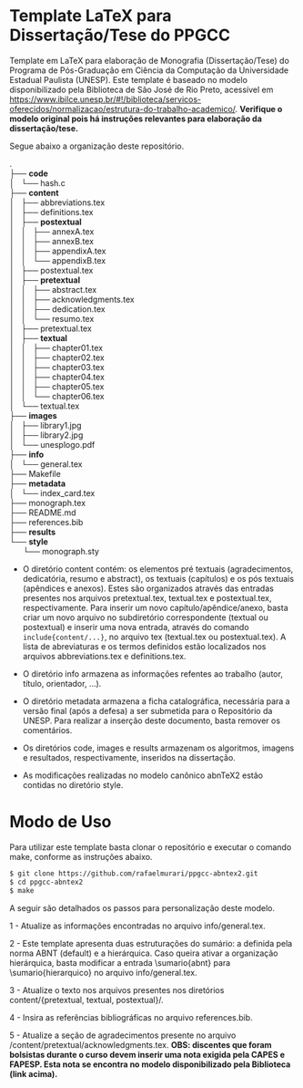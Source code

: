 # Template LaTeX para Dissertação/Tese do PPGCC

Template em LaTeX para elaboração de Monografia (Dissertação/Tese) do Programa
de Pós-Graduação em Ciência da Computação da Universidade Estadual Paulista
(UNESP). Este template é baseado no modelo disponibilizado pela Biblioteca de
São José de Rio Preto, acessível em
<https://www.ibilce.unesp.br/#!/biblioteca/servicos-oferecidos/normalizacao/estrutura-do-trabalho-academico/>.
**Verifique o modelo original pois há instruções relevantes para elaboração da
dissertação/tese.**

Segue abaixo a organização deste repositório.

.  
├── **code**  
│   └── hash.c  
├── **content**  
│   ├── abbreviations.tex  
│   ├── definitions.tex  
│   ├── **postextual**  
│   │   ├── annexA.tex  
│   │   ├── annexB.tex  
│   │   ├── appendixA.tex  
│   │   └── appendixB.tex  
│   ├── postextual.tex  
│   ├── **pretextual**  
│   │   ├── abstract.tex  
│   │   ├── acknowledgments.tex  
│   │   ├── dedication.tex  
│   │   └── resumo.tex  
│   ├── pretextual.tex  
│   ├── **textual**  
│   │   ├── chapter01.tex  
│   │   ├── chapter02.tex  
│   │   ├── chapter03.tex  
│   │   ├── chapter04.tex  
│   │   ├── chapter05.tex  
│   │   └── chapter06.tex  
│   └── textual.tex  
├── **images**  
│   ├── library1.jpg  
│   ├── library2.jpg  
│   └── unesplogo.pdf  
├── **info**  
│   └── general.tex  
├── Makefile  
├── **metadata**  
│   └── index_card.tex  
├── monograph.tex  
├── README.md  
├── references.bib  
├── **results**  
└── **style**  
&nbsp; &nbsp; &nbsp; └── monograph.sty  


* O diretório content contém: os elementos pré textuais (agradecimentos,
dedicatória, resumo e abstract), os textuais (capítulos) e os pós textuais
(apêndices e anexos). Estes são organizados através das entradas presentes
nos arquivos pretextual.tex, textual.tex e postextual.tex, respectivamente.
Para inserir um novo capítulo/apêndice/anexo, basta criar um novo arquivo no
subdiretório correspondente (textual ou postextual) e inserir uma nova entrada,
através do comando `include{content/...}`, no arquivo tex (textual.tex ou
postextual.tex). A lista de abreviaturas e os termos definidos estão
localizados nos arquivos abbreviations.tex e definitions.tex.

* O diretório info armazena as informações refentes ao trabalho (autor, título,
orientador, ...).

* O diretório metadata armazena a ficha catalográfica, necessária para a versão
final (após a defesa) a ser submetida para o Repositório da UNESP. Para
realizar a inserção deste documento, basta remover os comentários.

* Os diretórios code, images e results armazenam os algoritmos, imagens e
resultados, respectivamente, inseridos na dissertação.

* As modificações realizadas no modelo canônico abnTeX2 estão contidas no
diretório style.

# Modo de Uso

Para utilizar este template basta clonar o repositório e executar o comando
make, conforme as instruções abaixo.

```bash
$ git clone https://github.com/rafaelmurari/ppgcc-abntex2.git
$ cd ppgcc-abntex2
$ make
```

A seguir são detalhados os passos para personalização deste modelo.

1 - Atualize as informações encontradas no arquivo info/general.tex.

2 - Este template apresenta duas estruturações do sumário: a definida pela
norma ABNT (default) e a hierárquica. Caso queira ativar a organização
hierárquica, basta modificar a entrada \sumario{abnt} para
\sumario{hierarquico} no arquivo info/general.tex.

3 - Atualize o texto nos arquivos presentes nos diretórios content/{pretextual,
textual, postextual}/.

4 - Insira as referências bibliográficas no arquivo references.bib.

5 - Atualize a seção de agradecimentos presente no arquivo
/content/pretextual/acknowledgments.tex. **OBS: discentes que foram bolsistas
durante o curso devem inserir uma nota exigida pela CAPES e FAPESP. Esta nota
se encontra no modelo disponibilizado pela Biblioteca (link acima).**
